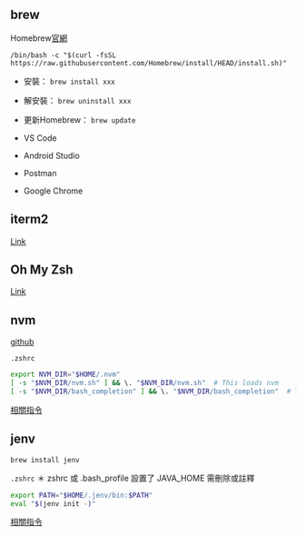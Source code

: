 ## brew
Homebrew[官網](https://brew.sh/)
```
/bin/bash -c "$(curl -fsSL https://raw.githubusercontent.com/Homebrew/install/HEAD/install.sh)"
```

- 安裝： `brew install xxx`
- 解安裝： `brew uninstall xxx`
- 更新Homebrew： `brew update`

- VS Code
- Android Studio
- Postman
- Google Chrome

## iterm2
[Link](https://iterm2.com/)

## Oh My Zsh
[Link](https://ohmyz.sh/)

## nvm
[github](https://github.com/nvm-sh/nvm)

`.zshrc`
```zsh
export NVM_DIR="$HOME/.nvm"
[ -s "$NVM_DIR/nvm.sh" ] && \. "$NVM_DIR/nvm.sh"  # This loads nvm
[ -s "$NVM_DIR/bash_completion" ] && \. "$NVM_DIR/bash_completion"  # This loads nvm bash_completion
```
[相關指令](../Node.md)

## jenv 
```
brew install jenv
```

`.zshrc`
＊ zshrc 或 .bash_profile 設置了 JAVA_HOME 需刪除或註釋
```zsh
export PATH="$HOME/.jenv/bin:$PATH"
eval "$(jenv init -)"
```
[相關指令](../Java.md)


